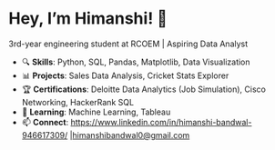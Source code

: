 # Hey, I’m Himanshi! 👋
3rd-year engineering student at RCOEM | Aspiring Data Analyst

- 🔍 **Skills**: Python, SQL, Pandas, Matplotlib, Data Visualization  
- 📊 **Projects**: Sales Data Analysis, Cricket Stats Explorer  
- 🏆 **Certifications**: Deloitte Data Analytics (Job Simulation), Cisco Networking, HackerRank SQL  
- 🌱 **Learning**: Machine Learning, Tableau  
- 📫 **Connect**: https://www.linkedin.com/in/himanshi-bandwal-946617309/ |himanshibandwal0@gmail.com 

